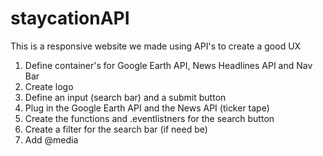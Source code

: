 # staycationAPI
This is a responsive website we made using API's to create a good UX
1) Define container's for Google Earth API, News Headlines API and Nav Bar
2) Create logo
3) Define an input (search bar) and a submit button 
4) Plug in the Google Earth API and the News API (ticker tape)
5) Create the functions and .eventlistners for the search button 
6) Create a filter for the search bar (if need be)
7) Add @media 